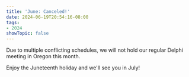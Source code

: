 ```yaml
---
title: 'June: Canceled!'
date: 2024-06-19T20:54:16-08:00
tags: 
- 2024
showTopic: false
---
```


Due to multiple conflicting schedules, we will not hold our regular Delphi meeting in Oregon this month.

Enjoy the Juneteenth holiday and we'll see you in July!